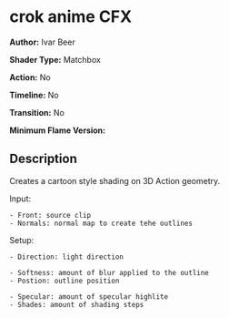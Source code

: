 # crok anime CFX

**Author:** Ivar Beer

**Shader Type:** Matchbox

**Action:** No

**Timeline:** No

**Transition:** No

**Minimum Flame Version:** 


## Description
Creates a cartoon style shading on 3D Action geometry.

Input:

    - Front: source clip
    - Normals: normal map to create tehe outlines

Setup:

    - Direction: light direction

    - Softness: amount of blur applied to the outline
    - Postion: outline position

    - Specular: amount of specular highlite
    - Shades: amount of shading steps
